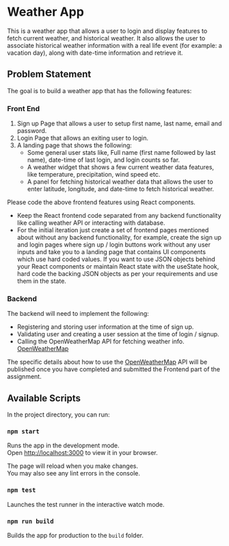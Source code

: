 # Weather App

This is a weather app that allows a user to login and display features to fetch current weather, and historical weather. It also allows the user to associate historical weather information with a real life event (for example: a vacation day), along with date-time information and retrieve it.

## Problem Statement
The goal is to build a weather app that has the following features: 

### Front End
1. Sign up Page that allows a user to setup first name, last name, email and password.
2. Login Page that allows an exiting user to login.
3. A landing page that shows the following: 
    - Some general user stats like, Full name (first name followed by last name), date-time of last login, and login counts so far.
    - A weather widget that shows a few current weather data features, like temperature, precipitation, wind speed etc.
    - A panel for fetching historical weather data that allows the user to enter latitude, longitude, and date-time to fetch historical weather.

Please code the above frontend features using React components. 
- Keep the React frontend code separated from any backend functionality like calling weather API or interacting with database.
- For the initial iteration just create a set of frontend pages mentioned about without any backend functionality, for example, create the sign up and login pages where sign up / login buttons work without any user inputs and take you to a landing page that contains UI components which use hard coded values. If you want to use JSON objects behind your React components or maintain React state with the useState hook, hard code the backing JSON objects as per your requirements and use them in the state. 

### Backend
The backend will need to implement the following: 
- Registering and storing user information at the time of sign up. 
- Validating user and creating a user session at the time of login / signup.
- Calling the OpenWeatherMap API for fetching weather info. [OpenWeatherMap](https://openweathermap.org/api/one-call-3)

The specific details about how to use the [OpenWeatherMap](https://openweathermap.org/api/one-call-3) API will be published once you have completed and submitted the Frontend part of the assignment.

## Available Scripts

In the project directory, you can run:

### `npm start`

Runs the app in the development mode.\
Open [http://localhost:3000](http://localhost:3000) to view it in your browser.

The page will reload when you make changes.\
You may also see any lint errors in the console.

### `npm test`

Launches the test runner in the interactive watch mode.

### `npm run build`

Builds the app for production to the `build` folder.



